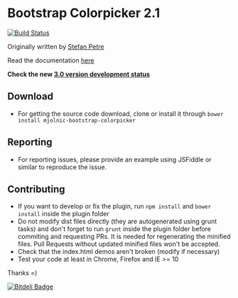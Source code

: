 # Bootstrap Colorpicker 2.1

[![Build Status](https://travis-ci.org/mjolnic/bootstrap-colorpicker.png)](https://travis-ci.org/mjolnic/bootstrap-colorpicker)

Originally written by [Stefan Petre](http://www.eyecon.ro/)

Read the documentation [here](http://mjolnic.github.io/bootstrap-colorpicker/)

**Check the new  [3.0 version development status](https://github.com/mjolnic/bootstrap-colorpicker/pull/88)**
 
## Download
- For getting the source code download, clone or install it through `bower install mjolnic-bootstrap-colorpicker`

## Reporting
- For reporting issues, please provide an example using JSFiddle or similar to reproduce the issue.

## Contributing
- If you want to develop or fix the plugin, run `npm install` and `bower install` inside the plugin folder
- Do not modify dist files directly (they are autogenerated using grunt tasks) and don't forget to run `grunt` inside the plugin folder before commiting and requesting PRs. It is needed for regenerating the minified files. Pull Requests without updated minified files won't be accepted.
- Check that the index.html demos aren't broken (modify if necessary)
- Test your code at least in Chrome, Firefox and IE >= 10

Thanks =)


[![Bitdeli Badge](https://d2weczhvl823v0.cloudfront.net/mjolnic/bootstrap-colorpicker/trend.png)](https://bitdeli.com/free "Bitdeli Badge")

